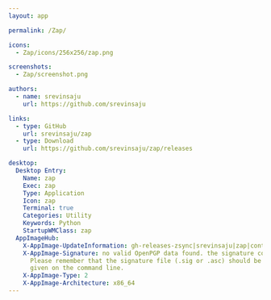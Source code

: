 ```yaml
---
layout: app

permalink: /Zap/

icons:
  - Zap/icons/256x256/zap.png

screenshots:
  - Zap/screenshot.png

authors:
  - name: srevinsaju
    url: https://github.com/srevinsaju

links:
  - type: GitHub
    url: srevinsaju/zap
  - type: Download
    url: https://github.com/srevinsaju/zap/releases

desktop:
  Desktop Entry:
    Name: zap
    Exec: zap
    Type: Application
    Icon: zap
    Terminal: true
    Categories: Utility
    Keywords: Python
    StartupWMClass: zap
  AppImageHub:
    X-AppImage-UpdateInformation: gh-releases-zsync|srevinsaju|zap|continuous|zap*.AppImage.zsync
    X-AppImage-Signature: no valid OpenPGP data found. the signature could not be verified.
      Please remember that the signature file (.sig or .asc) should be the first file
      given on the command line.
    X-AppImage-Type: 2
    X-AppImage-Architecture: x86_64
---
```

